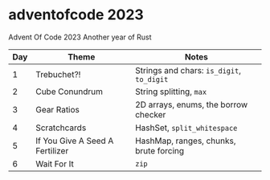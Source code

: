 # adventofcode 2023
Advent Of Code 2023
Another year of Rust

Day | Theme | Notes
----|-------|-------
1   |Trebuchet?!| Strings and chars: `is_digit`, `to_digit`
2   |Cube Conundrum | String splitting, `max`
3   |Gear Ratios | 2D arrays, enums, the borrow checker
4   | Scratchcards  | HashSet, `split_whitespace`
5   | If You Give A Seed A Fertilizer | HashMap, ranges, chunks, brute forcing
6   | Wait For It | `zip`